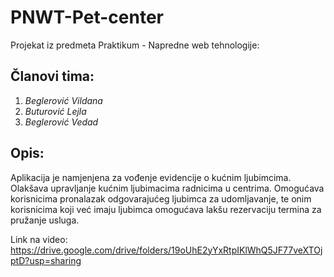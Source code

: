 # PNWT-Pet-center
Projekat iz predmeta Praktikum - Napredne web tehnologije:

## Članovi tima:
1.	*Beglerović Vildana*
2.	*Buturović Lejla*
3.	*Beglerović Vedad*

## Opis:
Aplikacija je namjenjena za vođenje evidencije o kućnim ljubimcima. Olakšava upravljanje kućnim ljubimacima
radnicima u centrima. Omogućava korisnicima pronalazak odgovarajućeg ljubimca za udomljavanje, te onim korisnicima
koji već imaju ljubimca omogućava lakšu rezervaciju termina za pružanje usluga.


Link na video: https://drive.google.com/drive/folders/19oUhE2yYxRtpIKlWhQ5JF77veXTOjptD?usp=sharing
